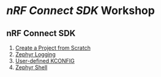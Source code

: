 # _nRF Connect SDK_ Workshop

## nRF Connect SDK 
1) [Create a Project from Scratch](https://github.com/ChrisKurz/nRF_Connect_SDK/blob/main/doc/NCSv2.3.0_01_ProjectFromScratch.md)
2) [Zephyr Logging](https://github.com/ChrisKurz/nRF_Connect_SDK/blob/main/doc/NCSv2.3.0_02_ZephyrLogging.md)
3) [User-defined KCONFIG](https://github.com/ChrisKurz/nRF_Connect_SDK/blob/main/doc/NCSv2.3.0_03_User-Defined_KCONFIG.md)
4) [Zephyr Shell](https://github.com/ChrisKurz/nRF_Connect_SDK/blob/main/doc/NCSv2.3.0_10_ZephyrShell.md)
